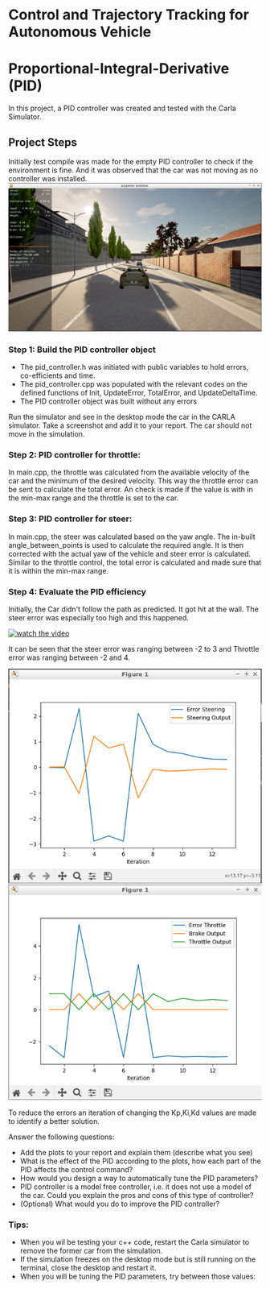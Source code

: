 # Control and Trajectory Tracking for Autonomous Vehicle

# Proportional-Integral-Derivative (PID)

In this project, a PID controller was created and tested with the Carla Simulator.

## Project Steps

Initially test compile was made for the empty PID controller to check if the environment is fine. And it was observed that the car was not moving as no controller was installed. 
![alt text](./img/Notmovingcar.png)



### Step 1: Build the PID controller object
- The pid_controller.h was initiated with public variables to hold errors, co-efficients and time.
- The pid_controller.cpp was populated with the relevant codes on the defined functions of Init, UpdateError, TotalError, and UpdateDeltaTime.
- The PID controller object was built without any errors

Run the simulator and see in the desktop mode the car in the CARLA simulator. Take a screenshot and add it to your report. The car should not move in the simulation.

### Step 2: PID controller for throttle:
In main.cpp, the throttle was calculated from the available velocity of the car and the minimum of the desired velocity. This way the throttle error can be sent to calculate the total error. An check is made if the value is with in the min-max range and the throttle is set to the car.

### Step 3: PID controller for steer:
In main.cpp, the steer was calculated based on the yaw angle. The in-built angle_between_points is used to calculate the required angle. It is then corrected with the actual yaw of the vehicle and steer error is calculated. Similar to the throttle control, the total error is calculated and made sure that it is within the min-max range.

### Step 4: Evaluate the PID efficiency
Initially, the Car didn't follow the path as predicted. It got hit at the wall. The steer error was especially too high and this happened. 

[![watch the video](https://img.youtube.com/vi/FJRQJMcj9ZY/hqdefault.jpg)](https://youtu.be/FJRQJMcj9ZY)

It can be seen that the steer error was ranging between -2 to 3 and Throttle error was ranging between -2 and 4.

![alt text](./img/FirstSteerError.png)
![alt text](./img/FirstThrottleError.png)

To reduce the errors an iteration of changing the Kp,Ki,Kd values are made to identify a better solution.

Answer the following questions:
- Add the plots to your report and explain them (describe what you see)
- What is the effect of the PID according to the plots, how each part of the PID affects the control command?
- How would you design a way to automatically tune the PID parameters?
- PID controller is a model free controller, i.e. it does not use a model of the car. Could you explain the pros and cons of this type of controller?
- (Optional) What would you do to improve the PID controller?


### Tips:

- When you wil be testing your c++ code, restart the Carla simulator to remove the former car from the simulation.
- If the simulation freezes on the desktop mode but is still running on the terminal, close the desktop and restart it.
- When you will be tuning the PID parameters, try between those values:

